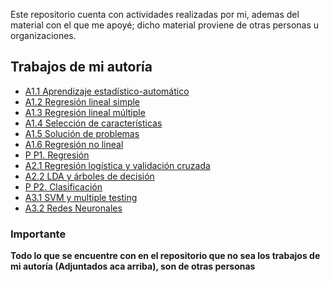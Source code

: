 Este repositorio cuenta con actividades realizadas por mi, ademas del material con el que me apoyé; dicho material proviene de otras personas u organizaciones.

## Trabajos de mi autoría

* [A1.1 Aprendizaje estadístico-automático](Aprendizaje_estadistico_automatico.html)
* [A1.2 Regresión lineal simple](Regresion_lineal_simple.html)
* [A1.3 Regresión lineal múltiple](Regresion_lineal_multiple.html)
* [A1.4 Selección de características](Seleccion_de_caracteristicas.html)
* [A1.5 Solución de problemas](Solucion_de_problemas.html)
* [A1.6 Regresión no lineal](Regresion_no_lineal.html)
* [P P1. Regresión](P_P1_Regresion.html)
* [A2.1 Regresión logística y validación cruzada](Regresion_logistica_y_validacion_cruzada.html)
* [A2.2 LDA y árboles de decisión](LDA_y_arboles_de_decision.html)
* [P P2. Clasificación](P_P2_Clasificacion.html)
* [A3.1 SVM y multiple testing](SVM_y_multiple_testing.html)
* [A3.2 Redes Neuronales](Redes_Neuronales.html)


### Importante

**Todo lo que se encuentre con en el repositorio que no sea los trabajos de mi autoría (Adjuntados aca arriba), son de otras personas**